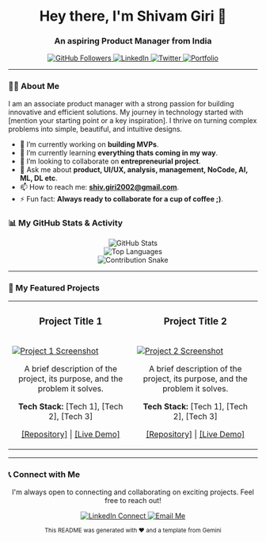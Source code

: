 



<div align="center">
  <h1>
    Hey there, I'm Shivam Giri 👋
  </h1>
  <h3>
    An aspiring Product Manager from India
  </h3>
</div>

<div align="center">
  <a href="https://github.com/theshivamgiri">
    <img src="https://img.shields.io/github/followers/theshivamgiri?label=Followers&style=social" alt="GitHub Followers">
  </a>
  <a href="[[https://www.linkedin.com/in/theshivamgiri/]">
    <img src="https://img.shields.io/badge/LinkedIn-0077B5?style=for-the-badge&logo=linkedin&logoColor=white" alt="LinkedIn">
  </a>
  <a href="[YOUR_TWITTER_PROFILE_URL]">
    <img src="https://img.shields.io/badge/Twitter-1DA1F2?style=for-the-badge&logo=twitter&logoColor=white" alt="Twitter">
  </a>
  <a href="[[(https://shivam27pm.framer.website)]]">
    <img src="https://img.shields.io/badge/Portfolio-Website-blue?style=for-the-badge&logo=your-logo-icon-if-any" alt="Portfolio">
  </a>
</div>

---

### 👨‍💻 About Me

<p>
  I am an associate product manager with a strong passion for building innovative and efficient solutions. My journey in technology started with [mention your starting point or a key inspiration]. I thrive on turning complex problems into simple, beautiful, and intuitive designs.
</p>


-   🔭 I’m currently working on **building MVPs**.
-   🌱 I’m currently learning **everything thats coming in my way**.
-   👯 I’m looking to collaborate on **entrepreneurial project**.
-   💬 Ask me about **product, UI/UX, analysis, management, NoCode, AI, ML, DL etc**.
-   📫 How to reach me: **shiv.giri2002@gmail.com**.
-   ⚡ Fun fact: **Always ready to collaborate for a cup of coffee ;)**.

<!---

### 🛠️ My Tech Stack & Skills

<p align="center">
  <a href="[URL_TO_TECHNOLOGY_DOCS]"><img src="https://img.shields.io/badge/JavaScript-F7DF1E?style=for-the-badge&logo=javascript&logoColor=black" alt="JavaScript"></a>
  <a href="[URL_TO_TECHNOLOGY_DOCS]"><img src="https://img.shields.io/badge/Python-3776AB?style=for-the-badge&logo=python&logoColor=white" alt="Python"></a>
  <a href="[URL_TO_TECHNOLOGY_DOCS]"><img src="https://img.shields.io/badge/Go-00ADD8?style=for-the-badge&logo=go&logoColor=white" alt="Go"></a>
  <a href="[URL_TO_TECHNOLOGY_DOCS]"><img src="https://img.shields.io/badge/React-20232A?style=for-the-badge&logo=react&logoColor=61DAFB" alt="React"></a>
  <a href="[URL_TO_TECHNOLOGY_DOCS]"><img src="https://img.shields.io/badge/Vue.js-35495E?style=for-the-badge&logo=vue.js&logoColor=4FC08D" alt="Vue.js"></a>
  <a href="[URL_TO_TECHNOLOGY_DOCS]"><img src="https://img.shields.io/badge/Node.js-339933?style=for-the-badge&logo=nodedotjs&logoColor=white" alt="Node.js"></a>
  <a href="[URL_TO_TECHNOLOGY_DOCS]"><img src="https://img.shields.io/badge/Express.js-000000?style=for-the-badge&logo=express&logoColor=white" alt="Express.js"></a>
  <a href="[URL_TO_TECHNOLOGY_DOCS]"><img src="https://img.shields.io/badge/MongoDB-47A248?style=for-the-badge&logo=mongodb&logoColor=white" alt="MongoDB"></a>
  <a href="[URL_TO_TECHNOLOGY_DOCS]"><img src="https://img.shields.io/badge/PostgreSQL-316192?style=for-the-badge&logo=postgresql&logoColor=white" alt="PostgreSQL"></a>
  <a href="[URL_TO_TECHNOLOGY_DOCS]"><img src="https://img.shields.io/badge/Docker-2496ED?style=for-the-badge&logo=docker&logoColor=white" alt="Docker"></a>
  <a href="[URL_TO_TECHNOLOGY_DOCS]"><img src="https://img.shields.io/badge/Git-F05032?style=for-the-badge&logo=git&logoColor=white" alt="Git"></a>
</p>

--->

### 📊 My GitHub Stats & Activity

<div align="center">
  <img src="https://github-readme-stats.vercel.app/api?username=YOUR_GITHUB_USERNAME&show_icons=true&theme=radical&hide_border=true&include_all_commits=true&count_private=true" alt="GitHub Stats" />
  <br/>
  <img src="https://github-readme-stats.vercel.app/api/top-langs/?username=YOUR_GITHUB_USERNAME&layout=compact&langs_count=8&theme=radical&hide_border=true" alt="Top Languages" />
</div>

<div align="center">
  <img src="https://github.com/YOUR_GITHUB_USERNAME/YOUR_GITHUB_USERNAME/blob/output/github-contribution-grid-snake.svg" alt="Contribution Snake" />
</div>

---

### 🚀 My Featured Projects

<table>
  <tr>
    <td width="50%">
      <h3 align="center">Project Title 1</h3>
      <br />
      <a href="[PROJECT_REPO_LINK]">
        <img src="[PROJECT_IMAGE_OR_GIF_URL]" alt="Project 1 Screenshot"/>
      </a>
      <br />
      <p align="center">
        A brief description of the project, its purpose, and the problem it solves.
      </p>
      <p align="center">
        <strong>Tech Stack:</strong> [Tech 1], [Tech 2], [Tech 3]
      </p>
      <p align="center">
        <a href="[PROJECT_REPO_LINK]">[Repository]</a> | <a href="[LIVE_DEMO_LINK]">[Live Demo]</a>
      </p>
    </td>
    <td width="50%">
      <h3 align="center">Project Title 2</h3>
      <br />
      <a href="[PROJECT_REPO_LINK]">
        <img src="[PROJECT_IMAGE_OR_GIF_URL]" alt="Project 2 Screenshot"/>
      </a>
      <br />
      <p align="center">
        A brief description of the project, its purpose, and the problem it solves.
      </p>
      <p align="center">
        <strong>Tech Stack:</strong> [Tech 1], [Tech 2], [Tech 3]
      </p>
      <p align="center">
        <a href="[PROJECT_REPO_LINK]">[Repository]</a> | <a href="[LIVE_DEMO_LINK]">[Live Demo]</a>
      </p>
    </td>
  </tr>
</table>

---

### 📞 Connect with Me

<p align="center">
  I'm always open to connecting and collaborating on exciting projects. Feel free to reach out!
</p>

<p align="center">
  <a href="[YOUR_LINKEDIN_PROFILE_URL]">
    <img src="https://img.shields.io/badge/LinkedIn-Connect-blue?style=for-the-badge&logo=linkedin" alt="LinkedIn Connect">
  </a>
  <a href="mailto:[YOUR_PROFESSIONAL_EMAIL]">
    <img src="https://img.shields.io/badge/Email-Send%20a%20message-red?style=for-the-badge&logo=gmail" alt="Email Me">
  </a>
</p>

<p align="center">
  <small>This README was generated with ❤️ and a template from Gemini</small>
</p>
